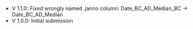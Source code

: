 - V 1.1.0: Fixed wrongly named .janno column: Date_BC_AD_Median_BC -> Date_BC_AD_Median
- V 1.0.0: Initial submission